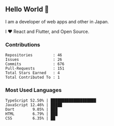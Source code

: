## Hello World 👋

I am a developer of web apps and other in Japan.

I ❤️ React and Flutter, and Open Source.

### Contributions

<!-- contributions start -->

    Repositories         : 46
    Issues               : 26
    Commits              : 676
    Pull-Requests        : 151
    Total Stars Earned   : 4
    Total Contributed To : 1

<!-- contributions end -->

### Most Used Languages

<!-- most-used-languages start -->

    TypeScript 52.50% | ████████████████████
    JavaScript 12.46% | █████
    Dart        9.05% | ███
    HTML        6.79% | ███
    CSS         6.35% | ██

<!-- most-used-languages end -->
